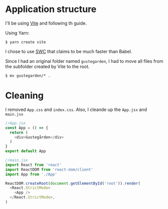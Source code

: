 # Application structure

I'll be using [Vite](https://vitejs.dev/guide/) and following th guide.

Using Yarn: 

```
$ yarn create vite
```

I chose to use [SWC](https://swc.rs/) that claims to be much faster than Babel. 

Since I had an original folder named `gustegarden`, I had to move all files from the subfolder created by Vite to the root. 

```
$ mv gustegarden/* .
```

# Cleaning

I removed `App.css` and `index.css`. Also, I cleande up the `App.jsx` and `main.jsx` 

```js
//App.jsx
const App = () => {
  return (
    <div>Gustegården</div>
  )
}
export default App
```

```js
//main.jsx
import React from 'react'
import ReactDOM from 'react-dom/client'
import App from './App'

ReactDOM.createRoot(document.getElementById('root')).render(
  <React.StrictMode>
    <App />
  </React.StrictMode>,
)
```
